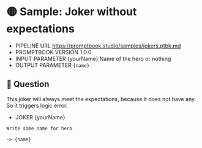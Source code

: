 # 🟡 Sample: Joker without expectations

-   PIPELINE URL https://promptbook.studio/samples/jokers.ptbk.md
-   PROMPTBOOK VERSION 1.0.0
-   INPUT  PARAMETER {yourName} Name of the hero or nothing
-   OUTPUT PARAMETER `{name}`

## 💬 Question

This joker will always meet the expectations, because it does not have any.
So it triggers logic error.

-   JOKER {yourName}

```markdown
Write some name for hero
```

`-> {name}`
